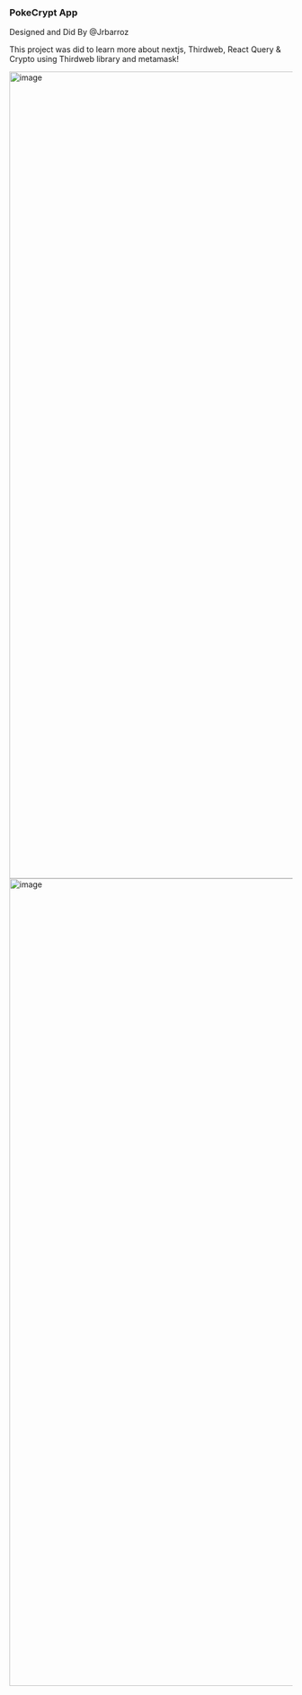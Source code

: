 ### PokeCrypt App

Designed and Did By @Jrbarroz

This project was did to learn more about nextjs, Thirdweb, React Query & Crypto using Thirdweb library and metamask!

<img width="1435" alt="image" src="https://github.com/JRBARROZ/thirdweb/assets/40250320/aa7842b2-5cb6-4d89-b293-74f2254658bb">

<img width="1436" alt="image" src="https://github.com/JRBARROZ/thirdweb/assets/40250320/986c2f31-7b4d-418c-a87e-7b8ee94a935d">
